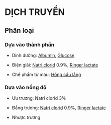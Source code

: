 # DỊCH TRUYỀN  
## Phân loại  
### Dựa vào thành phần  
- Dinh dưỡng: [Albumin](Albumin.md), [Glucose](../Glucose.md)  
- Điện giải: [Natri clorid](Natri%20clorid.md) 0.9%, [Ringer lactate](Ringer%20lactate.md)  
- Chế phẩm từ máu: [Hồng cầu lắng](H%E1%BB%93ng%20c%E1%BA%A7u%20l%E1%BA%AFng.md)  
### Dựa vào nồng độ  
- Ưu trương: Natri clorid 3%  
- Đẳng trương: [Natri clorid](Natri%20clorid.md) 0.9%, [Ringer lactate](Ringer%20lactate.md)  
- Nhược trương